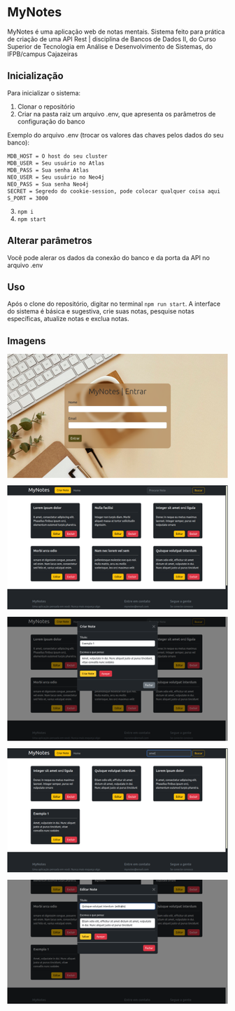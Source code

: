 # MyNotes

MyNotes é uma aplicação web de notas mentais. Sistema feito para prática de criação de uma API Rest | disciplina de Bancos de Dados II, do Curso Superior de Tecnologia em Análise e Desenvolvimento de Sistemas, do IFPB/campus Cajazeiras

## Inicialização
Para inicializar o sistema:
1. Clonar o repositório
2. Criar na pasta raiz um arquivo .env, que apresenta os parâmetros de configuração do banco

Exemplo do arquivo .env (trocar os valores das chaves pelos dados do seu banco):
```
MDB_HOST = O host do seu cluster
MDB_USER = Seu usuário no Atlas
MDB_PASS = Sua senha Atlas
NEO_USER = Seu usuário no Neo4j
NEO_PASS = Sua senha Neo4j
SECRET = Segredo do cookie-session, pode colocar qualquer coisa aqui
S_PORT = 3000
```

3. ```npm i```
4. ```npm start```

## Alterar parâmetros
Você pode alerar os dados da conexão do banco e da porta da API no arquivo .env

## Uso
Após o clone do repositório, digitar no terminal ```npm run start```. A interface do sistema é básica e sugestiva, crie suas notas, pesquise notas específicas, atualize notas e exclua notas.

## Imagens

![](public/imgs/mynotes5.png)

![](public/imgs/mynotes1.png)

![](public/imgs/mynotes2.png)

![](public/imgs/mynotes3.png)

![](public/imgs/mynotes4.png)